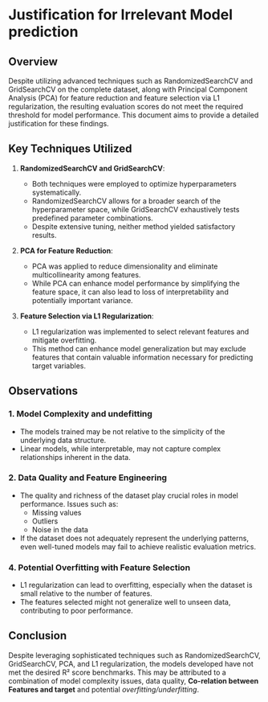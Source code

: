 # Justification for Irrelevant Model prediction

## Overview
Despite utilizing advanced techniques such as RandomizedSearchCV and GridSearchCV on the complete dataset, along with Principal Component Analysis (PCA) for feature reduction and feature selection via L1 regularization, the resulting evaluation scores do not meet the required threshold for model performance. This document aims to provide a detailed justification for these findings.

## Key Techniques Utilized

1. **RandomizedSearchCV and GridSearchCV**:
   - Both techniques were employed to optimize hyperparameters systematically.
   - RandomizedSearchCV allows for a broader search of the hyperparameter space, while GridSearchCV exhaustively tests predefined parameter combinations.
   - Despite extensive tuning, neither method yielded satisfactory results.

2. **PCA for Feature Reduction**:
   - PCA was applied to reduce dimensionality and eliminate multicollinearity among features.
   - While PCA can enhance model performance by simplifying the feature space, it can also lead to loss of interpretability and potentially important variance.

3. **Feature Selection via L1 Regularization**:
   - L1 regularization was implemented to select relevant features and mitigate overfitting.
   - This method can enhance model generalization but may exclude features that contain valuable information necessary for predicting target variables.

## Observations

### 1. Model Complexity and undefitting
- The models trained may be not relative to the simplicity of the underlying data structure. 
- Linear models, while interpretable, may not capture complex relationships inherent in the data.

### 2. Data Quality and Feature Engineering
- The quality and richness of the dataset play crucial roles in model performance. Issues such as:
  - Missing values
  - Outliers
  - Noise in the data
- If the dataset does not adequately represent the underlying patterns, even well-tuned models may fail to achieve realistic evaluation metrics.

### 4. Potential Overfitting with Feature Selection
- L1 regularization can lead to overfitting, especially when the dataset is small relative to the number of features.
- The features selected might not generalize well to unseen data, contributing to poor performance.

## Conclusion

Despite leveraging sophisticated techniques such as RandomizedSearchCV, GridSearchCV, PCA, and L1 regularization, the models developed have not met the desired R² score benchmarks. This may be attributed to a combination of model complexity issues, data quality, **Co-relation between Features and target** and potential *overfitting/underfitting*. 